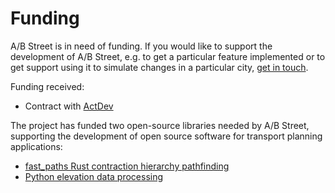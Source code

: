 # Funding

A/B Street is in need of funding.
If you would like to support the development of A/B Street, e.g. to get a particular feature implemented or to get support using it to simulate changes in a particular city, [get in touch](mailto:_dabreegster@gmail.com).

Funding received:

- Contract with [ActDev](https://actdev.cyipt.bike/)

The project has funded two open-source libraries needed by A/B Street, supporting the development of open source software for transport planning applications:

- [fast_paths Rust contraction hierarchy pathfinding](https://github.com/easbar/fast_paths/)
- [Python elevation data processing](https://github.com/eldang/elevation_lookups)
